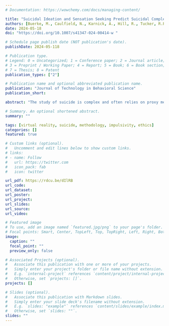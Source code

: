 ```yaml
---
# Documentation: https://wowchemy.com/docs/managing-content/

title: "Suicidal Ideation and Sensation Seeking Predict Suicidal Completion in Virtual Reality: Considerations for the Future Use of Virtual Reality for the Study of Suicidality"
authors: [Buerke, M., Caulfield, N., Karnick, A., Hill, R., Tucker, R.P.,  Capron, D.W.]
date: 2024-05-18
doi: "https://doi.org/10.1007/s41347-024-00414-w "

# Schedule page publish date (NOT publication's date).
publishDate: 2024-05-118

# Publication type.
# Legend: 0 = Uncategorized; 1 = Conference paper; 2 = Journal article;
# 3 = Preprint / Working Paper; 4 = Report; 5 = Book; 6 = Book section;
# 7 = Thesis; 8 = Patent
publication_types: ["2"]

# Publication name and optional abbreviated publication name.
publication: "Journal of Technology in Behavioral Science"
publication_short:

abstract: "The study of suicide is complex and often relies on proxy measures of suicidal thoughts and behaviors, which have significant limitations. Virtual Reality (VR) has recently been used to study processes associated with suicidal behavior without the associated risk. However, other mechanisms may explain the decision to engage in virtual suicide, other than suicide-related processes. One such confounder, impulsivity, may impact this decision as it relates to other safe recreational jumping activities (e.g., base jumping, bungee jumping, skydiving). This study examined likelihood of jumping (“Virtual Suicide”) in a VR suicide scenario in a sample of 145 undergraduates. Specifically, we examined impulsivity facets, suicidal ideation, and history of suicide attempt to determine which factors predicted jumping likelihood. We found that suicidal ideation and only the impulsivity facet of sensation-seeking were related to the likelihood that someone jumped during the VR suicide scenario, while history of suicide attempt was not. More research needs to be done on using suicide-related VR to better understand its relationship with real life suicidal behavior, however it has promise for the future of suicide research after further study."

# Summary. An optional shortened abstract.
summary: ""

tags: [virtual reality, suicide, methodology, impulsivity, ethics]
categories: []
featured: true

# Custom links (optional).
#   Uncomment and edit lines below to show custom links.
# links:
# - name: Follow
#   url: https://twitter.com
#   icon_pack: fab
#   icon: twitter

url_pdf: https://rdcu.be/dIlRB
url_code:
url_dataset:
url_poster:
url_project:
url_slides:
url_source:
url_video:

# Featured image
# To use, add an image named `featured.jpg/png` to your page's folder. 
# Focal points: Smart, Center, TopLeft, Top, TopRight, Left, Right, BottomLeft, Bottom, BottomRight.
image:
  caption: ""
  focal_point: ""
  preview_only: false

# Associated Projects (optional).
#   Associate this publication with one or more of your projects.
#   Simply enter your project's folder or file name without extension.
#   E.g. `internal-project` references `content/project/internal-project/index.md`.
#   Otherwise, set `projects: []`.
projects: []

# Slides (optional).
#   Associate this publication with Markdown slides.
#   Simply enter your slide deck's filename without extension.
#   E.g. `slides: "example"` references `content/slides/example/index.md`.
#   Otherwise, set `slides: ""`.
slides: ""
---
```

